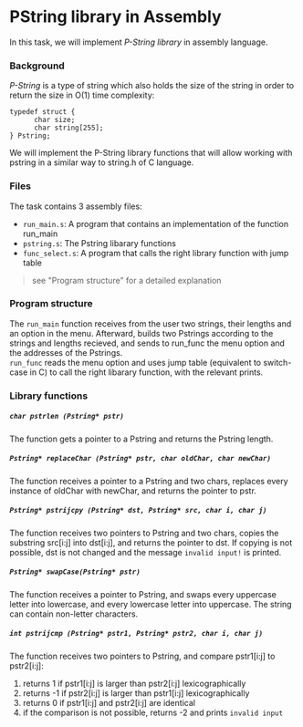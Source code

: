 # PString library in Assembly
In this task, we will implement *P-String library* in assembly language.  

### Background
*P-String* is a type of string which also holds the size of the string in order to return the size in O(1) time complexity:
```
typedef struct {
      char size;
      char string[255];
} Pstring;
```
We will implement the P-String library functions that will allow working with pstring in a similar way to string.h of C language.  

### Files
The task contains 3 assembly files:  
- ```run_main.s```: A program that contains an implementation of the function run_main  
- ```pstring.s```: The Pstring libarary functions  
- ```func_select.s```: A program that calls the right library function with jump table  
> see "Program structure" for a detailed explanation

### Program structure
The ```run_main``` function receives from the user two strings, their lengths and an option in the menu. Afterward, builds two Pstrings according to the strings and lengths recieved, and sends to run_func the menu option and the addresses of the Pstrings.  
```run_func``` reads the menu option and uses jump table (equivalent to switch-case in C) to call the right libarary function, with the relevant prints.

### Library functions
##### ```char pstrlen (Pstring* pstr)```  
The function gets a pointer to a Pstring and returns the Pstring length.
##### ```Pstring* replaceChar (Pstring* pstr, char oldChar, char newChar)```  
The function receives a pointer to a Pstring and two chars, replaces every instance of oldChar with newChar, and returns the pointer to pstr.
##### ```Pstring* pstrijcpy (Pstring* dst, Pstring* src, char i, char j)```
The function receives two pointers to Pstring and two chars, copies the substring src[i:j] into dst[i:j], and returns the pointer to dst. If copying is not possible, dst is not changed and the message ```invalid input!``` is printed.
##### ```Pstring* swapCase(Pstring* pstr)```
The function receives a pointer to Pstring, and swaps every uppercase letter into lowercase, and every lowercase letter into uppercase. The string can contain non-letter characters.
##### ```int pstrijcmp (Pstring* pstr1, Pstring* pstr2, char i, char j)```
The function receives two pointers to Pstring, and compare pstr1[i:j] to pstr2[i:j]:
1) returns 1 if pstr1[i:j] is larger than pstr2[i:j] lexicographically
2) returns -1 if pstr2[i:j] is larger than pstr1[i:j] lexicographically
3) returns 0 if pstr1[i:j] and pstr2[i:j] are identical
4) if the comparison is not possible, returns -2 and prints ```invalid input```
